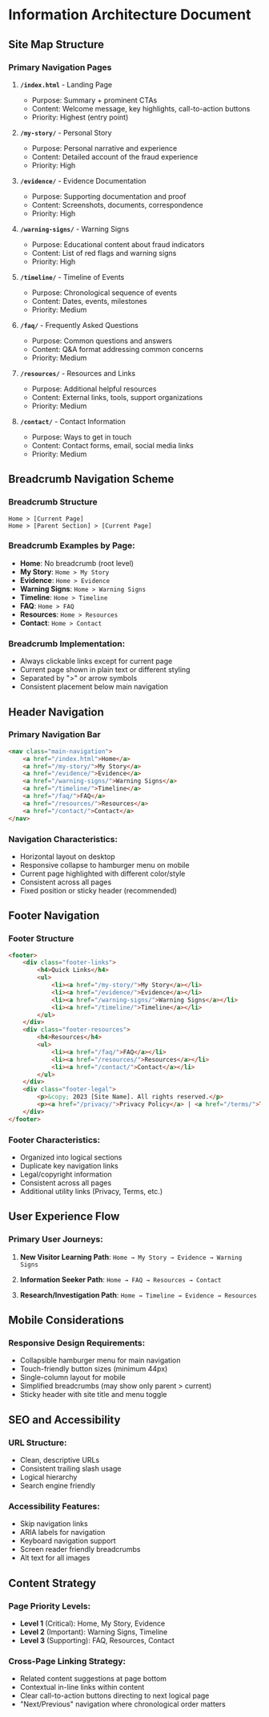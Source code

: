 # Information Architecture Document

## Site Map Structure

### Primary Navigation Pages

1. **`/index.html`** - Landing Page
   - Purpose: Summary + prominent CTAs
   - Content: Welcome message, key highlights, call-to-action buttons
   - Priority: Highest (entry point)

2. **`/my-story/`** - Personal Story
   - Purpose: Personal narrative and experience
   - Content: Detailed account of the fraud experience
   - Priority: High

3. **`/evidence/`** - Evidence Documentation
   - Purpose: Supporting documentation and proof
   - Content: Screenshots, documents, correspondence
   - Priority: High

4. **`/warning-signs/`** - Warning Signs
   - Purpose: Educational content about fraud indicators
   - Content: List of red flags and warning signs
   - Priority: High

5. **`/timeline/`** - Timeline of Events
   - Purpose: Chronological sequence of events
   - Content: Dates, events, milestones
   - Priority: Medium

6. **`/faq/`** - Frequently Asked Questions
   - Purpose: Common questions and answers
   - Content: Q&A format addressing common concerns
   - Priority: Medium

7. **`/resources/`** - Resources and Links
   - Purpose: Additional helpful resources
   - Content: External links, tools, support organizations
   - Priority: Medium

8. **`/contact/`** - Contact Information
   - Purpose: Ways to get in touch
   - Content: Contact forms, email, social media links
   - Priority: Medium

## Breadcrumb Navigation Scheme

### Breadcrumb Structure
```
Home > [Current Page]
Home > [Parent Section] > [Current Page]
```

### Breadcrumb Examples by Page:

- **Home**: No breadcrumb (root level)
- **My Story**: `Home > My Story`
- **Evidence**: `Home > Evidence`
- **Warning Signs**: `Home > Warning Signs`
- **Timeline**: `Home > Timeline`
- **FAQ**: `Home > FAQ`
- **Resources**: `Home > Resources`
- **Contact**: `Home > Contact`

### Breadcrumb Implementation:
- Always clickable links except for current page
- Current page shown in plain text or different styling
- Separated by ">" or arrow symbols
- Consistent placement below main navigation

## Header Navigation

### Primary Navigation Bar
```html
<nav class="main-navigation">
    <a href="/index.html">Home</a>
    <a href="/my-story/">My Story</a>
    <a href="/evidence/">Evidence</a>
    <a href="/warning-signs/">Warning Signs</a>
    <a href="/timeline/">Timeline</a>
    <a href="/faq/">FAQ</a>
    <a href="/resources/">Resources</a>
    <a href="/contact/">Contact</a>
</nav>
```

### Navigation Characteristics:
- Horizontal layout on desktop
- Responsive collapse to hamburger menu on mobile
- Current page highlighted with different color/style
- Consistent across all pages
- Fixed position or sticky header (recommended)

## Footer Navigation

### Footer Structure
```html
<footer>
    <div class="footer-links">
        <h4>Quick Links</h4>
        <ul>
            <li><a href="/my-story/">My Story</a></li>
            <li><a href="/evidence/">Evidence</a></li>
            <li><a href="/warning-signs/">Warning Signs</a></li>
            <li><a href="/timeline/">Timeline</a></li>
        </ul>
    </div>
    <div class="footer-resources">
        <h4>Resources</h4>
        <ul>
            <li><a href="/faq/">FAQ</a></li>
            <li><a href="/resources/">Resources</a></li>
            <li><a href="/contact/">Contact</a></li>
        </ul>
    </div>
    <div class="footer-legal">
        <p>&copy; 2023 [Site Name]. All rights reserved.</p>
        <p><a href="/privacy/">Privacy Policy</a> | <a href="/terms/">Terms of Use</a></p>
    </div>
</footer>
```

### Footer Characteristics:
- Organized into logical sections
- Duplicate key navigation links
- Legal/copyright information
- Consistent across all pages
- Additional utility links (Privacy, Terms, etc.)

## User Experience Flow

### Primary User Journeys:

1. **New Visitor Learning Path**:
   `Home → My Story → Evidence → Warning Signs`

2. **Information Seeker Path**:
   `Home → FAQ → Resources → Contact`

3. **Research/Investigation Path**:
   `Home → Timeline → Evidence → Resources`

## Mobile Considerations

### Responsive Design Requirements:
- Collapsible hamburger menu for main navigation
- Touch-friendly button sizes (minimum 44px)
- Single-column layout for mobile
- Simplified breadcrumbs (may show only parent > current)
- Sticky header with site title and menu toggle

## SEO and Accessibility

### URL Structure:
- Clean, descriptive URLs
- Consistent trailing slash usage
- Logical hierarchy
- Search engine friendly

### Accessibility Features:
- Skip navigation links
- ARIA labels for navigation
- Keyboard navigation support
- Screen reader friendly breadcrumbs
- Alt text for all images

## Content Strategy

### Page Priority Levels:
- **Level 1** (Critical): Home, My Story, Evidence
- **Level 2** (Important): Warning Signs, Timeline
- **Level 3** (Supporting): FAQ, Resources, Contact

### Cross-Page Linking Strategy:
- Related content suggestions at page bottom
- Contextual in-line links within content
- Clear call-to-action buttons directing to next logical page
- "Next/Previous" navigation where chronological order matters
